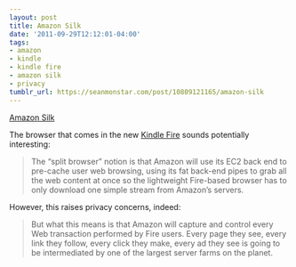 ```yaml
---
layout: post
title: Amazon Silk
date: '2011-09-29T12:12:01-04:00'
tags:
- amazon
- kindle
- kindle fire
- amazon silk
- privacy
tumblr_url: https://seanmonstar.com/post/10809121165/amazon-silk
---
```

[Amazon Silk](http://cdespinosa.posterous.com/fire)  

The browser that comes in the new [Kindle Fire](http://www.amazon.com/gp/product/B0051VVOB2/ref=as_li_ss_tl?tag=seanmonstar-20) sounds potentially interesting:

> The “split browser” notion is that Amazon will use its EC2 back end to pre-cache user web browsing, using its fat back-end pipes to grab all the web content at once so the lightweight Fire-based browser has to only download one simple stream from Amazon’s servers.

However, this raises privacy concerns, indeed:

> But what this means is that Amazon will capture and control every Web transaction performed by Fire users. Every page they see, every link they follow, every click they make, every ad they see is going to be intermediated by one of the largest server farms on the planet.


